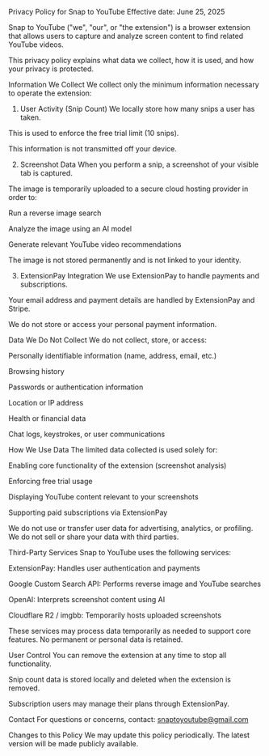 Privacy Policy for Snap to YouTube
Effective date: June 25, 2025

Snap to YouTube ("we", "our", or "the extension") is a browser extension that allows users to capture and analyze screen content to find related YouTube videos.

This privacy policy explains what data we collect, how it is used, and how your privacy is protected.

Information We Collect
We collect only the minimum information necessary to operate the extension:

1. User Activity (Snip Count)
We locally store how many snips a user has taken.

This is used to enforce the free trial limit (10 snips).

This information is not transmitted off your device.

2. Screenshot Data
When you perform a snip, a screenshot of your visible tab is captured.

The image is temporarily uploaded to a secure cloud hosting provider in order to:

Run a reverse image search

Analyze the image using an AI model

Generate relevant YouTube video recommendations

The image is not stored permanently and is not linked to your identity.

3. ExtensionPay Integration
We use ExtensionPay to handle payments and subscriptions.

Your email address and payment details are handled by ExtensionPay and Stripe.

We do not store or access your personal payment information.

Data We Do Not Collect
We do not collect, store, or access:

Personally identifiable information (name, address, email, etc.)

Browsing history

Passwords or authentication information

Location or IP address

Health or financial data

Chat logs, keystrokes, or user communications

How We Use Data
The limited data collected is used solely for:

Enabling core functionality of the extension (screenshot analysis)

Enforcing free trial usage

Displaying YouTube content relevant to your screenshots

Supporting paid subscriptions via ExtensionPay

We do not use or transfer user data for advertising, analytics, or profiling.
We do not sell or share your data with third parties.

Third-Party Services
Snap to YouTube uses the following services:

ExtensionPay: Handles user authentication and payments

Google Custom Search API: Performs reverse image and YouTube searches

OpenAI: Interprets screenshot content using AI

Cloudflare R2 / imgbb: Temporarily hosts uploaded screenshots

These services may process data temporarily as needed to support core features. No permanent or personal data is retained.

User Control
You can remove the extension at any time to stop all functionality.

Snip count data is stored locally and deleted when the extension is removed.

Subscription users may manage their plans through ExtensionPay.

Contact
For questions or concerns, contact:
snaptoyoutube@gmail.com

Changes to this Policy
We may update this policy periodically. The latest version will be made publicly available.
